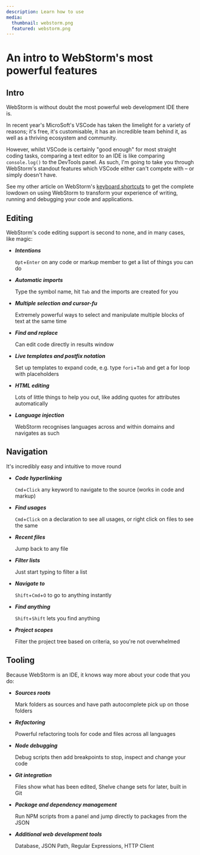 ```yaml
---
description: Learn how to use
media:
  thumbnail: webstorm.png
  featured: webstorm.png
---
```


# An intro to WebStorm's most powerful features 

## Intro

WebStorm is without doubt the most powerful web development IDE there is.

In recent year's MicroSoft's VSCode has taken the limelight for a variety of reasons; it's free, it's customisable, it has an incredible team behind it, as well as a thriving ecosystem and community.

However, whilst VSCode is certainly "good enough" for most straight coding tasks, comparing a text editor to an IDE is like comparing `console.log()` to the DevTools panel. As such, I'm going to take you through WebStorm's standout features which VSCode either can't compete with – or simply doesn't have. 

See my other article on WebStorm's [keyboard shortcuts](/blog/webstorm-shortcuts/) to get the complete lowdown on using WebStorm to transform your experience of writing, running and debugging your code and applications.

<NavToc type="list" />

## Editing

WebStorm's code editing support is second to none, and in many cases, like magic:

- ***Intentions***

  `Opt`+`Enter` on any code or markup member to get a list of things you can do

- ***Automatic imports***

  Type the symbol name, hit `Tab` and the imports are created for you

- ***Multiple selection and cursor-fu***

  Extremely powerful ways to select and manipulate multiple blocks of text at the same time

- ***Find and replace***

  Can edit code directly in results window

- ***Live templates and postfix notation***

  Set up templates to expand code, e.g. type `fori`+`Tab` and get a for loop with placeholders

- ***HTML editing***

  Lots of little things to help you out, like adding quotes for attributes automatically

- ***Language injection***

  WebStorm recognises languages across and within domains and navigates as such


## Navigation

It's incredibly easy and intuitive to move round

- ***Code hyperlinking***

  `Cmd`+`Click` any keyword to navigate to the source (works in code and markup)
 
- ***Find usages***

  `Cmd`+`Click` on a declaration to see all usages, or right click on files to see the same
  
- ***Recent files***

  Jump back to any file
 
- ***Filter lists***

  Just start typing to filter a list
 
- ***Navigate to***

  `Shift`+`Cmd`+`O` to go to anything instantly
 
- ***Find anything***

  `Shift`+`Shift` lets you find anything

- ***Project scopes***

  Filter the project tree based on criteria, so you're not overwhelmed

## Tooling

Because WebStorm is an IDE, it knows way more about your code that you do:

- ***Sources roots***

  Mark folders as sources and have path autocomplete pick up on those folders
 
- ***Refactoring***

  Powerful refactoring tools for code and files across all languages
 
- ***Node debugging***

  Debug scripts then add breakpoints to stop, inspect and change your code
 
- ***Git integration***

  Files show what has been edited, Shelve change sets for later, built in Git
 
- ***Package and dependency management***

  Run NPM scripts from a panel and jump directly to packages from the JSON
 
- ***Additional web development tools***

  Database, JSON Path, Regular Expressions, HTTP Client
  
